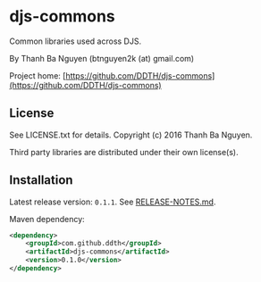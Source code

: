 djs-commons
===========

Common libraries used across DJS.

By Thanh Ba Nguyen (btnguyen2k (at) gmail.com)

Project home:
[https://github.com/DDTH/djs-commons](https://github.com/DDTH/djs-commons)


## License ##

See LICENSE.txt for details. Copyright (c) 2016 Thanh Ba Nguyen.

Third party libraries are distributed under their own license(s).


## Installation ##

Latest release version: `0.1.1`. See [RELEASE-NOTES.md](RELEASE-NOTES.md).

Maven dependency: 

```xml
<dependency>
	<groupId>com.github.ddth</groupId>
	<artifactId>djs-commons</artifactId>
	<version>0.1.0</version>
</dependency>
```
